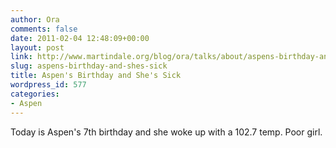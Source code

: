 ```yaml
---
author: Ora
comments: false
date: 2011-02-04 12:48:09+00:00
layout: post
link: http://www.martindale.org/blog/ora/talks/about/aspens-birthday-and-shes-sick
slug: aspens-birthday-and-shes-sick
title: Aspen's Birthday and She's Sick
wordpress_id: 577
categories:
- Aspen
---
```


Today is Aspen's 7th birthday and she woke up with a 102.7 temp. Poor girl.
